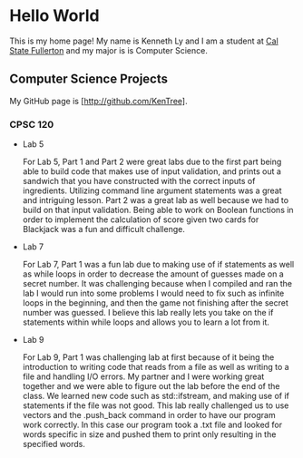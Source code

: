 # Hello World

This is my home page! My name is Kenneth Ly and I am a student at [Cal State Fullerton](https://www.fullerton.edu/) and my major is is Computer Science. 

## Computer Science Projects

My GitHub page is [http://github.com/KenTree].

### CPSC 120

* Lab 5

    For Lab 5, Part 1 and Part 2 were great labs due to the first part being able to build code that makes use of input validation, and prints out a sandwich that you have constructed with the correct inputs of ingredients. Utilizing command line argument statements was a great and intriguing lesson.  Part 2 was a great lab as well because we had to build on that input validation. Being able to work on Boolean functions in order to implement the calculation of score given two cards for Blackjack was a fun and difficult challenge.

* Lab 7 

    For Lab 7, Part 1 was a fun lab due to making use of if statements as well as while loops in order to decrease the amount of guesses made on a secret number. It was challenging because when I compiled and ran the lab I would run into some problems I would need to fix such as infinite loops in the beginning, and then the game not finishing after the secret number was guessed. I believe this lab really lets you take on the if statements within while loops and allows you to learn a lot from it.  

* Lab 9

    For Lab 9, Part 1 was challenging lab at first because of it being the introduction to writing code that reads from a file as well as writing to a file and handling I/O errors. My partner and I were working great together and we were able to figure out the lab before the end of the class. We learned new code such as std::ifstream, and making use of if statements if the file was not good. This lab really challenged us to use vectors and the .push_back command in order to have our program work correctly. In this case our program took a .txt file and looked for words specific in size and pushed them to print only resulting in the specified words. 